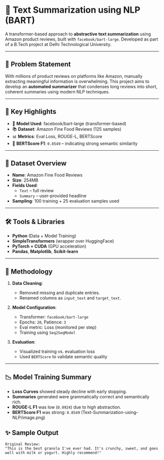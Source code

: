 # 🧠 Text Summarization using NLP (BART)

A transformer-based approach to **abstractive text summarization** using Amazon product reviews, built with `facebook/bart-large`. Developed as part of a B.Tech project at Delhi Technological University.

---

## 📌 Problem Statement

With millions of product reviews on platforms like Amazon, manually extracting meaningful information is overwhelming. This project aims to develop an **automated summarizer** that condenses long reviews into short, coherent summaries using modern NLP techniques.

---

## 🚀 Key Highlights

- 🔧 **Model Used**: facebook/bart-large (transformer-based)
- 📚 **Dataset**: Amazon Fine Food Reviews (125 samples)
- 📊 **Metrics**: Eval Loss, ROUGE-L, BERTScore
- 🎯 **BERTScore F1**: `0.8549` – indicating strong semantic similarity

---

## 📁 Dataset Overview

- **Name**: Amazon Fine Food Reviews  
- **Size**: 254MB  
- **Fields Used**:  
  - `Text` – full review  
  - `Summary` – user-provided headline  
- **Sampling**: 100 training + 25 evaluation samples used

---

## 🛠️ Tools & Libraries

- **Python** (Data + Model Training)
- **SimpleTransformers** (wrapper over HuggingFace)
- **PyTorch + CUDA** (GPU acceleration)
- **Pandas**, **Matplotlib**, **Scikit-learn**

---

## 🧪 Methodology

1. **Data Cleaning**:
   - Removed missing and duplicate entries.
   - Renamed columns as `input_text` and `target_text`.

2. **Model Configuration**:
   - Transformer: `facebook/bart-large`
   - Epochs: `20`, Patience: `3`
   - Eval metric: Loss (monitored per step)
   - Training using `Seq2SeqModel`

3. **Evaluation**:
   - Visualized training vs. evaluation loss
   - Used `BERTScore` to validate semantic quality

---

## 📉 Model Training Summary

- **Loss Curves** showed steady decline with early stopping.
- **Summaries** generated were grammatically correct and semantically rich.
- **ROUGE-L F1** was low (`0.0924`) due to high abstraction.
- **BERTScore F1** was strong: `0.8549`
(Text-Summarization-using-NLP/image.png)

## ✨ Sample Output

```text
Original Review:
"This is the best granola I've ever had. It's crunchy, sweet, and goes well with milk or yogurt. Highly recommend!"

